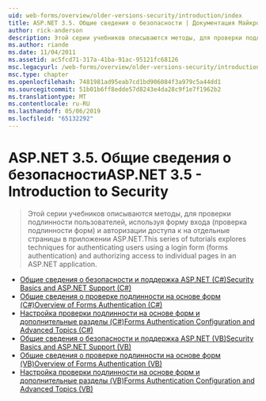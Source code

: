 ```yaml
---
uid: web-forms/overview/older-versions-security/introduction/index
title: ASP.NET 3.5. Общие сведения о безопасности | Документация Майкрософт
author: rick-anderson
description: Этой серии учебников описываются методы, для проверки подлинности пользователей, используя форму входа (проверка подлинности форм) и авторизации доступа к к отдельным страницам в...
ms.author: riande
ms.date: 11/04/2011
ms.assetid: ac5fcd71-317a-41ba-91ac-95121fc68126
msc.legacyurl: /web-forms/overview/older-versions-security/introduction
msc.type: chapter
ms.openlocfilehash: 7481981ad95eab7cd1bd906084f3a979c5a44dd1
ms.sourcegitcommit: 51b01b6ff8edde57d8243e4da28c9f1e7f1962b2
ms.translationtype: MT
ms.contentlocale: ru-RU
ms.lasthandoff: 05/06/2019
ms.locfileid: "65132292"
---
```

# <a name="aspnet-35---introduction-to-security"></a><span data-ttu-id="c6919-103">ASP.NET 3.5. Общие сведения о безопасности</span><span class="sxs-lookup"><span data-stu-id="c6919-103">ASP.NET 3.5 - Introduction to Security</span></span>

> <span data-ttu-id="c6919-104">Этой серии учебников описываются методы, для проверки подлинности пользователей, используя форму входа (проверка подлинности форм) и авторизации доступа к на отдельные страницы в приложении ASP.NET.</span><span class="sxs-lookup"><span data-stu-id="c6919-104">This series of tutorials explores techniques for authenticating users using a login form (forms authentication) and authorizing access to individual pages in an ASP.NET application.</span></span>

- [<span data-ttu-id="c6919-105">Общие сведения о безопасности и поддержка ASP.NET (C#)</span><span class="sxs-lookup"><span data-stu-id="c6919-105">Security Basics and ASP.NET Support (C#)</span></span>](security-basics-and-asp-net-support-cs.md)
- [<span data-ttu-id="c6919-106">Общие сведения о проверке подлинности на основе форм (C#)</span><span class="sxs-lookup"><span data-stu-id="c6919-106">Overview of Forms Authentication (C#)</span></span>](an-overview-of-forms-authentication-cs.md)
- [<span data-ttu-id="c6919-107">Настройка проверки подлинности на основе форм и дополнительные разделы (C#)</span><span class="sxs-lookup"><span data-stu-id="c6919-107">Forms Authentication Configuration and Advanced Topics (C#)</span></span>](forms-authentication-configuration-and-advanced-topics-cs.md)
- [<span data-ttu-id="c6919-108">Общие сведения о безопасности и поддержка ASP.NET (VB)</span><span class="sxs-lookup"><span data-stu-id="c6919-108">Security Basics and ASP.NET Support (VB)</span></span>](security-basics-and-asp-net-support-vb.md)
- [<span data-ttu-id="c6919-109">Общие сведения о проверке подлинности на основе форм (VB)</span><span class="sxs-lookup"><span data-stu-id="c6919-109">Overview of Forms Authentication (VB)</span></span>](an-overview-of-forms-authentication-vb.md)
- [<span data-ttu-id="c6919-110">Настройка проверки подлинности на основе форм и дополнительные разделы (VB)</span><span class="sxs-lookup"><span data-stu-id="c6919-110">Forms Authentication Configuration and Advanced Topics (VB)</span></span>](forms-authentication-configuration-and-advanced-topics-vb.md)
